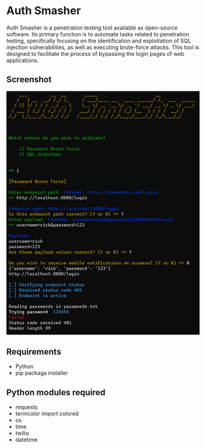 # Auth Smasher

Auth Smasher is a penetration testing tool available as open-source software. Its primary function is to automate tasks related to penetration testing, specifically focusing on the identification and exploitation of SQL injection vulnerabilities, as well as executing brute-force attacks. This tool is designed to facilitate the process of bypassing the login pages of web applications.

## Screenshot

![authsmasher-banner](/images/screenshot.png)

## Requirements

* Python
* pip packaga installer

## Python modules required

* requests
* termcolor import colored
* os
* time
* twilio
* datetime

  

